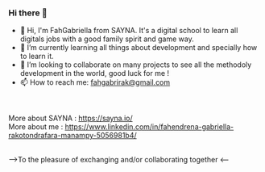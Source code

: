 ### Hi there 👋

- 👋 Hi, I'm FahGabriella from SAYNA. It's a digital school to learn all digitals jobs with a good family spirit and game way.
- 🌱 I’m currently learning all things about development and specially how to learn it.
- 👯 I’m looking to collaborate on many projects to see all the methodoly development in the world, good luck for me !
- 📫 How to reach me: fahgabrirak@gmail.com

<br><br>
More about SAYNA : https://sayna.io/<br>
More about me : https://www.linkedin.com/in/fahendrena-gabriella-rakotondrafara-manampy-5056981b4/
<br><br>

-->To the pleasure of exchanging and/or collaborating together <--
